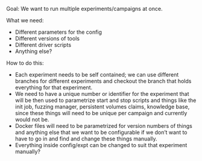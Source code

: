 Goal: We want to run multiple experiments/campaigns at once.

What we need: 
- Different parameters for the config
- Different versions of tools
- Different driver scripts 
- Anything else?

How to do this: 
- Each experiment needs to be self contained; we can use different branches for different experiments and checkout the branch that holds everything for that experiment. 
- We need to have a unique number or identifier for the experiment that will be then used to parametrize start and stop scripts and things like the init job, fuzzing manager, persistent volumes claims, knowledge base, since these things will need to be unique per campaign and currently would not be.
- Docker files will need to be parametrized for version numbers of things and anything else that we want to be configurable if we don’t want to have to go in and find and change these things manually. 
- Everything inside config/expt<num> can be changed to suit that experiment manually? 
